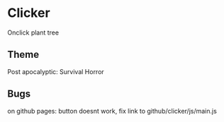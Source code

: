 # Clicker

Onclick plant tree

## Theme

Post apocalyptic: Survival Horror

## Bugs

on github pages: button doesnt work, fix link to github/clicker/js/main.js
